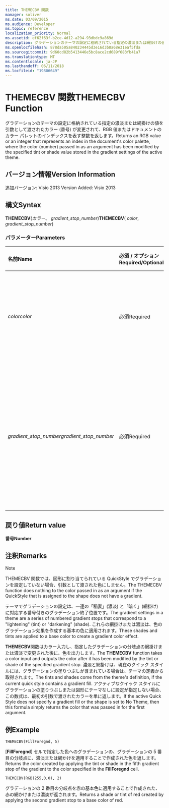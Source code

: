```yaml
---
title: THEMECBV 関数
manager: soliver
ms.date: 03/09/2015
ms.audience: Developer
ms.topic: reference
localization_priority: Normal
ms.assetid: ef62f63f-b2ce-4d12-a294-93dbdc9a869d
description: グラデーションのテーマの設定に格納されている指定の濃淡または網掛けの値を引数として渡されたカラー (番号) が変更されて、RGB 値またはドキュメントのカラー パレットのインデックスを表す整数を返します。
ms.openlocfilehash: 878da505a840234445d3e16d3b8a68e31eaf5fda
ms.sourcegitcommit: 9d60cd82b5413446e5bc8ace2cd689f683fb41a7
ms.translationtype: MT
ms.contentlocale: ja-JP
ms.lasthandoff: 06/11/2018
ms.locfileid: "19806649"
---
```

# <a name="themecbv-function"></a><span data-ttu-id="bf069-103">THEMECBV 関数</span><span class="sxs-lookup"><span data-stu-id="bf069-103">THEMECBV Function</span></span>

<span data-ttu-id="bf069-104">グラデーションのテーマの設定に格納されている指定の濃淡または網掛けの値を引数として渡されたカラー (番号) が変更されて、RGB 値またはドキュメントのカラー パレットのインデックスを表す整数を返します。</span><span class="sxs-lookup"><span data-stu-id="bf069-104">Returns an RGB value or an integer that represents an index in the document's color palette, where the color (number) passed in as an argument has been modified by the specified tint or shade value stored in the gradient settings of the active theme.</span></span> 
  
## <a name="version-information"></a><span data-ttu-id="bf069-105">バージョン情報</span><span class="sxs-lookup"><span data-stu-id="bf069-105">Version Information</span></span>

<span data-ttu-id="bf069-106">追加バージョン: Visio 2013
</span><span class="sxs-lookup"><span data-stu-id="bf069-106">Version Added: Visio 2013</span></span> 
  
## <a name="syntax"></a><span data-ttu-id="bf069-107">構文</span><span class="sxs-lookup"><span data-stu-id="bf069-107">Syntax</span></span>

 <span data-ttu-id="bf069-108">**THEMECBV**(_カラー_、 _gradient_stop_number_)</span><span class="sxs-lookup"><span data-stu-id="bf069-108">**THEMECBV**( _color_,  _gradient_stop_number_)</span></span>
  
### <a name="parameters"></a><span data-ttu-id="bf069-109">パラメーター</span><span class="sxs-lookup"><span data-stu-id="bf069-109">Parameters</span></span>

|<span data-ttu-id="bf069-110">**名前**</span><span class="sxs-lookup"><span data-stu-id="bf069-110">**Name**</span></span>|<span data-ttu-id="bf069-111">**必須 / オプション**</span><span class="sxs-lookup"><span data-stu-id="bf069-111">**Required/Optional**</span></span>|<span data-ttu-id="bf069-112">**データ型**</span><span class="sxs-lookup"><span data-stu-id="bf069-112">**Data Type**</span></span>|<span data-ttu-id="bf069-113">**説明**</span><span class="sxs-lookup"><span data-stu-id="bf069-113">**Description**</span></span>|
|:-----|:-----|:-----|:-----|
| <span data-ttu-id="bf069-114">_color_</span><span class="sxs-lookup"><span data-stu-id="bf069-114">_color_</span></span> <br/> |<span data-ttu-id="bf069-115">必須</span><span class="sxs-lookup"><span data-stu-id="bf069-115">Required</span></span>  <br/> |<span data-ttu-id="bf069-116">**番号**</span><span class="sxs-lookup"><span data-stu-id="bf069-116">**Number**</span></span> <br/> |<span data-ttu-id="bf069-117">ドキュメントのカラー パレット内のインデックスを表す数値。</span><span class="sxs-lookup"><span data-stu-id="bf069-117">A number representing an index in the document's color palette.</span></span>  <br/> |
| <span data-ttu-id="bf069-118">_gradient_stop_number_</span><span class="sxs-lookup"><span data-stu-id="bf069-118">_gradient_stop_number_</span></span> <br/> |<span data-ttu-id="bf069-119">必須</span><span class="sxs-lookup"><span data-stu-id="bf069-119">Required</span></span>  <br/> |<span data-ttu-id="bf069-120">**番号**</span><span class="sxs-lookup"><span data-stu-id="bf069-120">**Number**</span></span> <br/> |<span data-ttu-id="bf069-121">色に適用する、アクティブなテーマのグラデーションの設定に格納された、グラデーションの分岐点 (濃淡または網かけ)。</span><span class="sxs-lookup"><span data-stu-id="bf069-121">The gradient stop (tint or shade) stored in the gradient settings of the active theme to apply to the color.</span></span>  <br/> |
   
## <a name="return-value"></a><span data-ttu-id="bf069-122">戻り値</span><span class="sxs-lookup"><span data-stu-id="bf069-122">Return value</span></span>

 <span data-ttu-id="bf069-123">**番号**</span><span class="sxs-lookup"><span data-stu-id="bf069-123">**Number**</span></span>
  
## <a name="remarks"></a><span data-ttu-id="bf069-124">注釈</span><span class="sxs-lookup"><span data-stu-id="bf069-124">Remarks</span></span>

> [!NOTE]
> <span data-ttu-id="bf069-125">THEMECBV 関数では、図形に割り当てられている QuickStyle でグラデーションを設定していない場合、引数として渡された色にしません。</span><span class="sxs-lookup"><span data-stu-id="bf069-125">The THEMECBV function does nothing to the color passed in as an argument if the QuickStyle that is assigned to the shape does not have a gradient.</span></span> 
  
<span data-ttu-id="bf069-126">テーマでグラデーションの設定は、一連の「稲妻」(濃淡) と「暗く」(網掛け) に対応する番号付きのグラデーション終了位置です。</span><span class="sxs-lookup"><span data-stu-id="bf069-126">The gradient settings in a theme are a series of numbered gradient stops that correspond to a "lightening" (tint) or "darkening" (shade).</span></span> <span data-ttu-id="bf069-127">これらの網掛けまたは濃淡は、色のグラデーション効果を作成する基本の色に適用されます。</span><span class="sxs-lookup"><span data-stu-id="bf069-127">These shades and tints are applied to a base color to create a gradient color effect.</span></span>
  
<span data-ttu-id="bf069-128">**THEMECBV**関数はカラー入力し、指定したグラデーションの分岐点の網掛けまたは濃淡で変更された後に、色を出力します。</span><span class="sxs-lookup"><span data-stu-id="bf069-128">The **THEMECBV** function takes a color input and outputs the color after it has been modified by the tint or shade of the specified gradient stop.</span></span> <span data-ttu-id="bf069-129">濃淡と網掛けは、現在のクイック スタイルには、グラデーションの塗りつぶしが含まれている場合は、テーマの定義から取得されます。</span><span class="sxs-lookup"><span data-stu-id="bf069-129">The tints and shades come from the theme's definition, if the current quick style contains a gradient fill.</span></span> <span data-ttu-id="bf069-130">アクティブなクイック スタイルにグラデーションの塗りつぶしまたは図形にテーマなしに設定が指定しない場合、この数式は、最初の引数で渡されたカラーを単に返します。</span><span class="sxs-lookup"><span data-stu-id="bf069-130">If the active Quick Style does not specify a gradient fill or the shape is set to No Theme, then this formula simply returns the color that was passed in for the first argument.</span></span> 
  
## <a name="example"></a><span data-ttu-id="bf069-131">例</span><span class="sxs-lookup"><span data-stu-id="bf069-131">Example</span></span>

 `THEMECBV(FillForegnd, 5)`
  
<span data-ttu-id="bf069-132">[**FillForegnd**] セルで指定した色へのグラデーションの、グラデーションの 5 番目の分岐点に、濃淡または網かけを適用することで作成された色を返します。</span><span class="sxs-lookup"><span data-stu-id="bf069-132">Returns the color created by applying the tint or shade in the fifth gradient stop of the gradient to the color specified in the **FillForegnd** cell.</span></span> 
  
 `THEMECBV(RGB(255,0,0), 2)`
  
<span data-ttu-id="bf069-133">グラデーションの 2 番目の分岐点を赤の基本色に適用することで作成された、赤の網かけまたは濃淡が返されます。</span><span class="sxs-lookup"><span data-stu-id="bf069-133">Returns a shade or tint of red created by applying the second gradient stop to a base color of red.</span></span>
  

